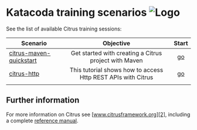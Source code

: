 # Katacoda training scenarios ![Logo][1]

See the list of available Citrus training sessions:

| Scenario                                | Objective | Start |
|---------------------------------------|:---------:|:---------:|
| [citrus-maven-quickstart](citrus-maven-quickstart)| Get started with creating a Citrus project with Maven | [go](https://www.katacoda.com/citrus/scenarios/citrus-maven-quickstart) |
| [citrus-http](citrus-http)| This tutorial shows how to access Http REST APIs with Citrus | [go](https://www.katacoda.com/citrus/scenarios/citrus-http) |
|                                       |           |           |

Further information
---------

For more information on Citrus see [www.citrusframework.org][2], including
a complete [reference manual][3].

 [1]: http://www.citrusframework.org/img/brand-logo.png "Citrus"
 [2]: http://www.citrusframework.org
 [3]: http://www.citrusframework.org/reference/html/